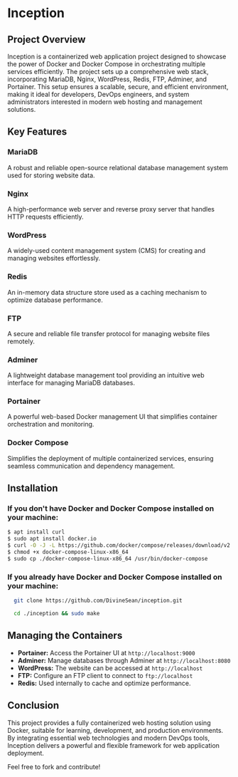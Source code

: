 # Inception

## Project Overview

Inception is a containerized web application project designed to showcase the power of Docker and Docker Compose in orchestrating multiple services efficiently. The project sets up a comprehensive web stack, incorporating MariaDB, Nginx, WordPress, Redis, FTP, Adminer, and Portainer. This setup ensures a scalable, secure, and efficient environment, making it ideal for developers, DevOps engineers, and system administrators interested in modern web hosting and management solutions.

## Key Features

### MariaDB
A robust and reliable open-source relational database management system used for storing website data.

### Nginx
A high-performance web server and reverse proxy server that handles HTTP requests efficiently.

### WordPress
A widely-used content management system (CMS) for creating and managing websites effortlessly.

### Redis
An in-memory data structure store used as a caching mechanism to optimize database performance.

### FTP
A secure and reliable file transfer protocol for managing website files remotely.

### Adminer
A lightweight database management tool providing an intuitive web interface for managing MariaDB databases.

### Portainer
A powerful web-based Docker management UI that simplifies container orchestration and monitoring.

### Docker Compose
Simplifies the deployment of multiple containerized services, ensuring seamless communication and dependency management.

## Installation

### If you don't have Docker and Docker Compose installed on your machine:
```bash
$ apt install curl
$ sudo apt install docker.io
$ curl -O -J -L https://github.com/docker/compose/releases/download/v2.11.2/docker-compose-linux-x86_64
$ chmod +x docker-compose-linux-x86_64
$ sudo cp ./docker-compose-linux-x86_64 /usr/bin/docker-compose
```

### If you already have Docker and Docker Compose installed on your machine:
```bash
  git clone https://github.com/DivineSean/inception.git
```
```bash
  cd ./inception && sudo make
```

## Managing the Containers
- **Portainer:** Access the Portainer UI at `http://localhost:9000`
- **Adminer:** Manage databases through Adminer at `http://localhost:8080`
- **WordPress:** The website can be accessed at `http://localhost`
- **FTP:** Configure an FTP client to connect to `ftp://localhost`
- **Redis:** Used internally to cache and optimize performance.

## Conclusion
This project provides a fully containerized web hosting solution using Docker, suitable for learning, development, and production environments. By integrating essential web technologies and modern DevOps tools, Inception delivers a powerful and flexible framework for web application deployment.

Feel free to fork and contribute!
